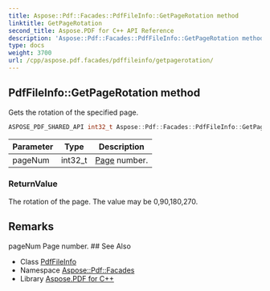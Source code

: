 ```yaml
---
title: Aspose::Pdf::Facades::PdfFileInfo::GetPageRotation method
linktitle: GetPageRotation
second_title: Aspose.PDF for C++ API Reference
description: 'Aspose::Pdf::Facades::PdfFileInfo::GetPageRotation method. Gets the rotation of the specified page in C++.'
type: docs
weight: 3700
url: /cpp/aspose.pdf.facades/pdffileinfo/getpagerotation/
---
```

## PdfFileInfo::GetPageRotation method


Gets the rotation of the specified page.

```cpp
ASPOSE_PDF_SHARED_API int32_t Aspose::Pdf::Facades::PdfFileInfo::GetPageRotation(int32_t pageNum)
```


| Parameter | Type | Description |
| --- | --- | --- |
| pageNum | int32_t | [Page](../../../aspose.pdf/page/) number. |

### ReturnValue

The rotation of the page. The value may be 0,90,180,270.
## Remarks


<parameterlist kind="param">
  <parameteritem>
    <parameternamelist>
      <parametername>pageNum</parametername>
    </parameternamelist>
    <parameterdescription>
      <para>
        <ref refid="class_aspose_1_1_pdf_1_1_page" kindref="compound">Page</ref> number.</para>
    </parameterdescription>
  </parameteritem>
</parameterlist>
## See Also

* Class [PdfFileInfo](../)
* Namespace [Aspose::Pdf::Facades](../../)
* Library [Aspose.PDF for C++](../../../)

